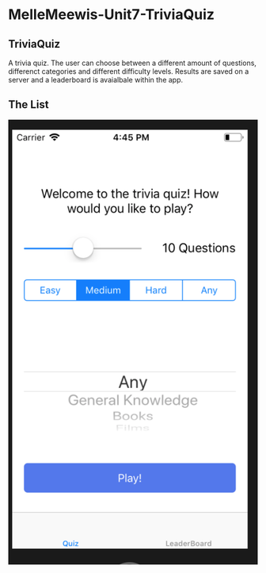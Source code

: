 # MelleMeewis-Unit7-TriviaQuiz

## TriviaQuiz
A trivia quiz. The user can choose between a different amount of questions, differenct categories and different difficulty levels.
Results are saved on a server and a leaderboard is avaialbale within the app. 

## The List
![alt text](https://github.com/mellemeewis/MelleMeewis-Unit7-TriviaQuiz/blob/master/doc/Schermafbeelding%202018-12-14%20om%2016.45.17.png)

